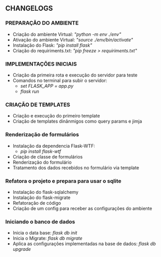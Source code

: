 ## CHANGELOGS

### PREPARAÇÃO DO AMBIENTE

- Criação do ambiente Virtual: _"python -m env ./env"_
- Ativação do ambiente Virtual: _"source ./env/bin/activate"_
- Instalação do Flask: _"pip install flask"_
- Criação do requiriments.txt: _"pip freeze > requiriments.txt"_

### IMPLEMENTAÇÕES INICIAIS

- Criação da primeira rota e execução do servidor para teste
- Comandos no terminal para subir o servidor:
  - _set FLASK_APP = app.py_
  - _flask run_

### CRIAÇÃO DE TEMPLATES

- Criação e execução do primeiro template
- Criação de templates dinânmigos como query params e jimja

### Renderização de formulários

- Instalação da dependencia Flask-WTF:
  - _pip install flask-wtf_
- Criação de classe de formulários
- Renderização do formulário
- Tratamento dos dados recebidos no formulário via template

### Refatora o projeto e prepara para usar o sqlite

- Instalação do flask-sqlalchemy
- Instalação do flask-migrate
- Refatoração de código
- Criação de um config para receber as configurações do ambiente

### Iniciando o banco de dados

- Inicia o data base: _flask db init_
- Inicia o Migrate: _flask db migrate_
- Aplica as configurações implementadas na base de dados: _flask db upgrade_
